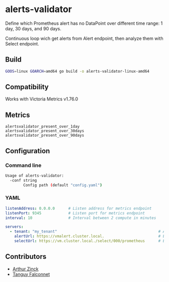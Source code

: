 # alerts-validator

Define which Prometheus alert has no DataPoint over different time range: 1 day, 30 days, and 90 days.

Continuous loop wich get alerts from Alert endpoint, then analyze them with Select endpoint.

## Build

```sh
GOOS=linux GOARCH=amd64 go build -o alerts-validator-linux-amd64
```

## Compatibility

Works with Victoria Metrics v1.76.0

## Metrics

```
alertsvalidator_present_over_1day
alertsvalidator_present_over_30days
alertsvalidator_present_over_90days
```

## Configuration

### Command line

```sh
Usage of alerts-validator:
  -conf string
        Config path (default "config.yaml")
```

### YAML

```yaml
listenAddress: 0.0.0.0      # Listen address for metrics endpoint
listenPort: 9345            # Listen port for metrics endpoint
interval: 10                # Interval between 2 compute in minutes

servers:
  - tenant: "my_tenant"                                             # Added in metric label
    alertUrl: https://vmalert.cluster.local.                        # Endpoint to get alerts
    selectUrl: https://vm.cluster.local./select/000/prometheus      # Endpoint to validate metrics
```

## Contributors

- [Arthur Zinck](https://github.com/arthurzinck)
- [Tanguy Falconnet](https://github.com/tanguyfalconnet)
